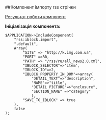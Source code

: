 ##Компонент імпорту rss стрічки

[Результат роботи компонент](https://bitrix.nbrz.ru/imported-news/)

**Ініціалізація компонента:**

```
$APPLICATION->IncludeComponent(
    "rss:iblock.import",
    ".default",
    Array(
        "SITE" => "http://k.img.com.ua",
        "PORT" =>80,
        "PATH" => "/rss/ru/all_news2.0.xml",
        "IBLOCK_SELECTOR"=>'item',
        "IBLOCK_ID"=>2,
        "IBLOCK_PROPERTY_IN_DOM"=>array(
            "DETAIL_TEXT"=>"description",
            "NAME"=>"title",
            "DETAIL_PICTURE"=>"enclosure",
            "SECTION_NAME" =>"category"
            ),
        "SAVE_TO_IBLOCK" => true
    ),
    false
);
  ```